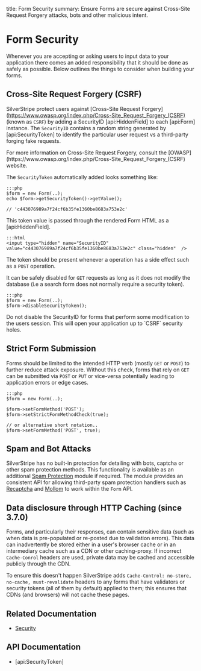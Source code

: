 title: Form Security
summary: Ensure Forms are secure against Cross-Site Request Forgery attacks, bots and other malicious intent.

# Form Security

Whenever you are accepting or asking users to input data to your application there comes an added responsibility that it
should be done as safely as possible. Below outlines the things to consider when building your forms.

## Cross-Site Request Forgery (CSRF)

SilverStripe protect users against [Cross-Site Request Forgery](https://www.owasp.org/index.php/Cross-Site_Request_Forgery_(CSRF) 
(known as `CSRF`) by adding a SecurityID [api:HiddenField] to each [api:Form] instance. The `SecurityID` contains a 
random string generated by [api:SecurityToken] to identify the particular user request vs a third-party forging fake 
requests.

<div class="info" markdown="1">
For more information on Cross-Site Request Forgery, consult the [OWASP](https://www.owasp.org/index.php/Cross-Site_Request_Forgery_(CSRF) 
website.
</div>

The `SecurityToken` automatically added looks something like:

	:::php
	$form = new Form(..);
	echo $form->getSecurityToken()->getValue();

	// 'c443076989a7f24cf6b35fe1360be8683a753e2c'

This token value is passed through the rendered Form HTML as a [api:HiddenField].
	
	:::html
	<input type="hidden" name="SecurityID" value="c443076989a7f24cf6b35fe1360be8683a753e2c" class="hidden"  />

The token should be present whenever a operation has a side effect such as a `POST` operation.

It can be safely disabled for `GET` requests as long as it does not modify the database (i.e a search form does not 
normally require a security token).

	:::php
	$form = new Form(..);
	$form->disableSecurityToken();

<div class="alert" markdown="1">
Do not disable the SecurityID for forms that perform some modification to the users session. This will open your 
application up to `CSRF` security holes.
</div>

## Strict Form Submission

Forms should be limited to the intended HTTP verb (mostly `GET` or `POST`) to further reduce attack exposure. Without 
this check, forms that rely on `GET` can be submitted via `POST` or `PUT` or vice-versa potentially leading to 
application errors or edge cases.

	:::php
	$form = new Form(..);

	$form->setFormMethod('POST');
	$form->setStrictFormMethodCheck(true);

	// or alternative short notation..
	$form->setFormMethod('POST', true);

## Spam and Bot Attacks

SilverStripe has no built-in protection for detailing with bots, captcha or other spam protection methods. This 
functionality is available as an additional [Spam Protection](https://github.com/silverstripe/silverstripe-spamprotection) 
module if required. The module provides an consistent API for allowing third-party spam protection handlers such as 
[Recaptcha](http://www.google.com/recaptcha/intro/) and [Mollom](https://mollom.com/) to work within the `Form` API.

## Data disclosure through HTTP Caching (since 3.7.0)

Forms, and particularly their responses, can contain sensitive data (such as when data is pre-populated or re-posted due
to validation errors). This data can inadvertently be stored either in a user's browser cache or in an intermediary
cache such as a CDN or other caching-proxy. If incorrect `Cache-Conrol` headers are used, private data may be cached and
accessible publicly through the CDN.

To ensure this doesn't happen SilverStripe adds `Cache-Control: no-store, no-cache, must-revalidate` headers to any 
forms that have validators or security tokens (all of them by default) applied to them; this ensures that CDNs
(and browsers) will not cache these pages.

## Related Documentation

* [Security](../security)

## API Documentation

* [api:SecurityToken]
